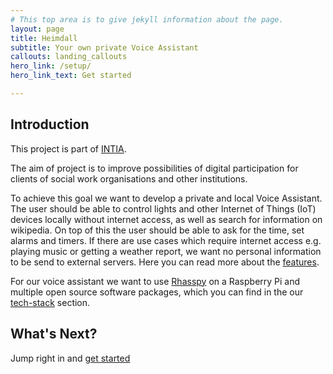 ```yaml
---
# This top area is to give jekyll information about the page.
layout: page
title: Heimdall
subtitle: Your own private Voice Assistant
callouts: landing_callouts
hero_link: /setup/
hero_link_text: Get started

---
```


## Introduction

This project is part of [INTIA](https://dites.web.th-koeln.de/forschung/projekte/research-projects-intia/).

The aim of project is to improve possibilities of digital participation for clients of social work organisations and other
institutions.   

To achieve this goal we want to develop a private and local Voice Assistant. The user should be able to control lights and 
other Internet of Things (IoT) devices locally without internet access, as well as search for information on wikipedia.
On top of this the user should be able to ask for the time, set alarms and timers. If there are use cases which require 
internet access e.g. playing music or getting a weather report, we want no personal information to be send to external 
servers. Here you can read more about the [features](pages/features/index.md).

For our voice assistant we want to use [Rhasspy](https://rhasspy.readthedocs.io/en/latest/) on a Raspberry Pi 
and multiple open source software packages, which you can find in the our [tech-stack](pages/tech-stack/index.md) section.


## What's Next?

Jump right in and [get started](pages/setup.md)



